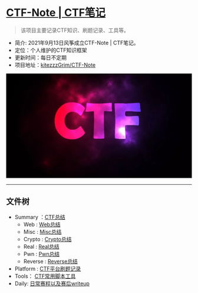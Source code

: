# [CTF-Note | CTF笔记](#)
> 该项目主要记录CTF知识、刷题记录、工具等。

- 简介: 2021年9月13日风筝成立CTF-Note | CTF笔记。
- 定位：个人维护的CTF知识框架
- 更新时间：每日不定期
- 项目地址：[kitezzzGrim/CTF-Note](#)

<p align="center">
    <img src="./Summary/Chart/img/ctf.jpg">
</p>

---
## 文件树

- Summary ：[CTF总结](https://github.com/kitezzzGrim/CTF-Note/tree/master/Summary)
    - Web : [Web总结](https://github.com/kitezzzGrim/CTF-Note/tree/master/Summary/Web)
    - Misc : [Misc总结](https://github.com/kitezzzGrim/CTF-Note/tree/master/Summary/Misc)
    - Crypto : [Crypto总结](https://github.com/kitezzzGrim/CTF-Note/tree/master/Summary/Crypto)
    - Real : [Real总结](https://github.com/kitezzzGrim/CTF-Note/tree/master/Summary/Real)
    - Pwn : [Pwn总结](https://github.com/kitezzzGrim/CTF-Note/tree/master/Summary/Pwn)
    - Reverse : [Reverse总结](https://github.com/kitezzzGrim/CTF-Note/tree/master/Summary/Re)
- Platform : [CTF平台刷题记录](https://github.com/kitezzzGrim/CTF-Note/tree/master/Platform)
- Tools： [CTF常用脚本工具](https://github.com/kitezzzGrim/CTF-Note/tree/master/tools)
- Daily: [日常赛程以及赛后writeup](https://github.com/kitezzzGrim/CTF-Note/tree/master/Daily)
